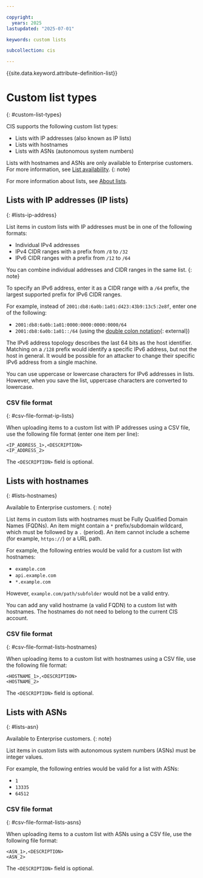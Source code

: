 ```yaml
---

copyright:
  years: 2025
lastupdated: "2025-07-01"

keywords: custom lists

subcollection: cis

---
```


{{site.data.keyword.attribute-definition-list}}

# Custom list types
{: #custom-list-types}

CIS supports the following custom list types:

* Lists with IP addresses (also known as IP lists)
* Lists with hostnames
* Lists with ASNs (autonomous system numbers)

Lists with hostnames and ASNs are only available to Enterprise customers. For more information, see [List availability](/docs/cis?topic=cis-lists#lists-availability).
{: note}

For more information about lists, see [About lists](/docs/cis?topic=cis-lists).

## Lists with IP addresses (IP lists)
{: #lists-ip-address}

List items in custom lists with IP addresses must be in one of the following formats:

- Individual IPv4 addresses
- IPv4 CIDR ranges with a prefix from `/8` to `/32`
- IPv6 CIDR ranges with a prefix from `/12` to `/64`

You can combine individual addresses and CIDR ranges in the same list.
{: note}

To specify an IPv6 address, enter it as a CIDR range with a `/64` prefix, the largest supported prefix for IPv6 CIDR ranges.

For example, instead of `2001:db8:6a0b:1a01:d423:43b9:13c5:2e8f`, enter one of the following:

- `2001:db8:6a0b:1a01:0000:0000:0000:0000/64`
- `2001:db8:6a0b:1a01::/64` (using the [double colon notation](https://tools.ietf.org/html/rfc5952#section-4.2){: external})

The IPv6 address topology describes the last 64 bits as the host identifier. Matching on a `/128` prefix would identify a specific IPv6 address, but not the host in general. It would be possible for an attacker to change their specific IPv6 address from a single machine.

You can use uppercase or lowercase characters for IPv6 addresses in lists. However, when you save the list, uppercase characters are converted to lowercase.

### CSV file format
{: #csv-file-format-ip-lists}

When uploading items to a custom list with IP addresses using a CSV file, use the following file format (enter one item per line):

```text
<IP_ADDRESS_1>,<DESCRIPTION>
<IP_ADDRESS_2>
```

The `<DESCRIPTION>` field is optional.

## Lists with hostnames
{: #lists-hostnames}

Available to Enterprise customers.
{: note}

List items in custom lists with hostnames must be Fully Qualified Domain Names (FQDNs). An item might contain a `*` prefix/subdomain wildcard, which must be followed by a `.` (period). An item cannot include a scheme (for example, `https://`) or a URL path.

For example, the following entries would be valid for a custom list with hostnames:

- `example.com`
- `api.example.com`
- `*.example.com`

However, `example.com/path/subfolder` would not be a valid entry.

You can add any valid hostname (a valid FQDN) to a custom list with hostnames. The hostnames do not need to belong to the current CIS account.

### CSV file format
{: #csv-file-format-lists-hostnames}

When uploading items to a custom list with hostnames using a CSV file, use the following file format:

```text
<HOSTNAME_1>,<DESCRIPTION>
<HOSTNAME_2>
```

The `<DESCRIPTION>` field is optional.

## Lists with ASNs
{: #lists-asn}

Available to Enterprise customers.
{: note}

List items in custom lists with autonomous system numbers (ASNs) must be integer values.

For example, the following entries would be valid for a list with ASNs:

- `1`
- `13335`
- `64512`

### CSV file format
{: #csv-file-format-lists-asns}

When uploading items to a custom list with ASNs using a CSV file, use the following file format:

```text
<ASN_1>,<DESCRIPTION>
<ASN_2>
```

The `<DESCRIPTION>` field is optional.

